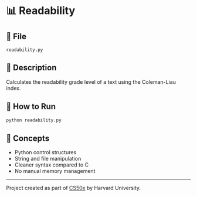 # 📊 Readability

## 📄 File
`readability.py`

## 📝 Description
Calculates the readability grade level of a text using the Coleman-Liau index.

## 🚀 How to Run
```bash
python readability.py
```

## 🧠 Concepts
- Python control structures
- String and file manipulation
- Cleaner syntax compared to C
- No manual memory management

---

Project created as part of [CS50x](https://cs50.harvard.edu/x/) by Harvard University.